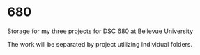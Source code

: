 # 680
Storage for my three projects for DSC 680 at Bellevue University

The work will be separated by project utilizing individual folders.
